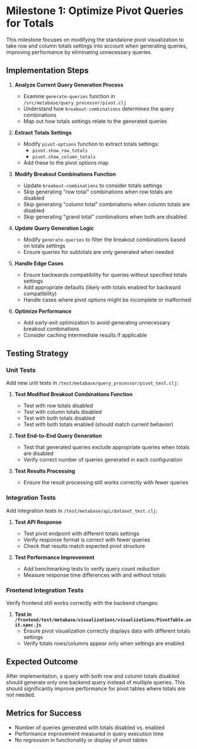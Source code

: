 # Milestone 1: Optimize Pivot Queries for Totals

This milestone focuses on modifying the standalone pivot visualization to take row and column totals settings into account when generating queries, improving performance by eliminating unnecessary queries.

## Implementation Steps

1. **Analyze Current Query Generation Process**
   - Examine `generate-queries` function in `/src/metabase/query_processor/pivot.clj`
   - Understand how `breakout-combinations` determines the query combinations
   - Map out how totals settings relate to the generated queries

2. **Extract Totals Settings**
   - Modify `pivot-options` function to extract totals settings:
     - `pivot.show_row_totals`
     - `pivot.show_column_totals`
   - Add these to the pivot options map 

3. **Modify Breakout Combinations Function**
   - Update `breakout-combinations` to consider totals settings
   - Skip generating "row total" combinations when row totals are disabled
   - Skip generating "column total" combinations when column totals are disabled
   - Skip generating "grand total" combinations when both are disabled

4. **Update Query Generation Logic**
   - Modify `generate-queries` to filter the breakout combinations based on totals settings
   - Ensure queries for subtotals are only generated when needed

5. **Handle Edge Cases**
   - Ensure backwards compatibility for queries without specified totals settings
   - Add appropriate defaults (likely with totals enabled for backward compatibility)
   - Handle cases where pivot options might be incomplete or malformed

6. **Optimize Performance**
   - Add early-exit optimization to avoid generating unnecessary breakout combinations
   - Consider caching intermediate results if applicable

## Testing Strategy

### Unit Tests

Add new unit tests in `/test/metabase/query_processor/pivot_test.clj`:

1. **Test Modified Breakout Combinations Function**
   - Test with row totals disabled
   - Test with column totals disabled
   - Test with both totals disabled
   - Test with both totals enabled (should match current behavior)

2. **Test End-to-End Query Generation**
   - Test that generated queries exclude appropriate queries when totals are disabled
   - Verify correct number of queries generated in each configuration

3. **Test Results Processing**
   - Ensure the result processing still works correctly with fewer queries

### Integration Tests

Add integration tests in `/test/metabase/api/dataset_test.clj`:

1. **Test API Response**
   - Test pivot endpoint with different totals settings
   - Verify response format is correct with fewer queries
   - Check that results match expected pivot structure

2. **Test Performance Improvement**
   - Add benchmarking tests to verify query count reduction
   - Measure response time differences with and without totals

### Frontend Integration Tests

Verify frontend still works correctly with the backend changes:

1. **Test in `/frontend/test/metabase/visualizations/visualizations/PivotTable.unit.spec.js`**
   - Ensure pivot visualization correctly displays data with different totals settings
   - Verify totals rows/columns appear only when settings are enabled

## Expected Outcome

After implementation, a query with both row and column totals disabled should generate only one backend query instead of multiple queries. This should significantly improve performance for pivot tables where totals are not needed.

## Metrics for Success

- Number of queries generated with totals disabled vs. enabled
- Performance improvement measured in query execution time
- No regression in functionality or display of pivot tables